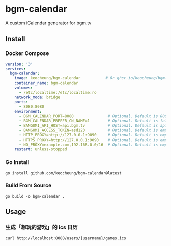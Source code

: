 # bgm-calendar

A custom iCalendar generator for bgm.tv

## Install
### Docker Compose
```yaml
version: '3'
services:
  bgm-calendar:
    image: keocheung/bgm-calendar           # Or ghcr.io/keocheung/bgm-calendar
    container_name: bgm-calendar
    volumes:
      - /etc/localtime:/etc/localtime:ro
    network_mode: bridge
    ports:
      - 8080:8080
    environment:
      - BGM_CALENDAR_PORT=8080               # Optional. Default is 8080
      - BGM_CALENDAR_PREFER_CN_NAME=1        # Optional. Default is false / 0
      - BANGUMI_API_HOST=api.bgm.tv          # Optional. Default is api.bgm.tv
      - BANGUMI_ACCESS_TOKEN=asd123          # Optional. Default is empty. Create here: https://next.bgm.tv/demo/access-token
      - HTTP_PROXY=http://127.0.0.1:9090     # Optional. Default is empty
      - HTTPS_PROXY=http://127.0.0.1:9090    # Optional. Default is empty
      - NO_PROXY=example.com,192.168.0.0/16  # Optional. Default is empty
    restart: unless-stopped
```
### Go Install
```shell
go install github.com/keocheung/bgm-calendar@latest
```
### Build From Source
```shell
go build -o bgm-calendar .
```

## Usage
### 生成「想玩的游戏」的 ics 日历
```shell
curl http://localhost:8080/users/{username}/games.ics
```